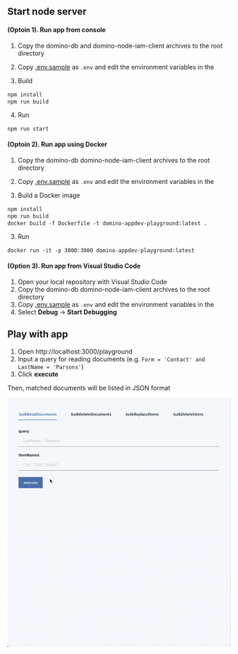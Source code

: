 ## Start node server
#### (Optoin 1). Run app from console
1. Copy the domino-db and domino-node-iam-client archives to the root directory

2. Copy [.env.sample](.env.sample) as `.env` and edit the environment variables in the 

3.  Build
```
npm install
npm run build
```

4.  Run
```
npm run start
```

#### (Optoin 2). Run app using Docker

1. Copy the domino-db domino-node-iam-client archives to the root directory

2. Copy [.env.sample](.env.sample) as `.env` and edit the environment variables in the 

3.  Build a Docker image
```
npm install
npm run build
docker build -f Dockerfile -t domino-appdev-playground:latest .
```

3.  Run
```
docker run -it -p 3000:3000 domino-appdev-playground:latest
```

#### (Option 3). Run app from Visual Studio Code
1. Open your local repository with Visual Studio Code
1. Copy the domino-db domino-node-iam-client archives to the root directory
1. Copy [.env.sample](.env.sample) as `.env` and edit the environment variables in the 
1. Select **Debug** -> **Start Debugging**

## Play with app
1. Open http://localhost:3000/playground
1. Input a query for reading documents (e.g. `Form = 'Contact' and LastName = 'Parsons'`)
1. Click **execute**

Then, matched documents will be listed in JSON format

![](screenrecording.gif)
